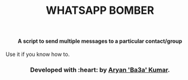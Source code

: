 <h1 align="center">WHATSAPP BOMBER</h1>
</br>
<h4 align="center">A script to send multiple messages to a particular contact/group</h4>
Use it if you know how to.
<h3 align="center"><b>Developed with :heart: by <a href="https://twitter.com/ba3a_gamzo">Aryan 'Ba3a' Kumar</a>.</b></h1>
